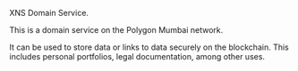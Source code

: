 XNS Domain Service.

This is a domain service on the Polygon Mumbai network.

It can be used to store data or links to data securely on the blockchain. This includes personal portfolios, legal documentation, among other uses.

